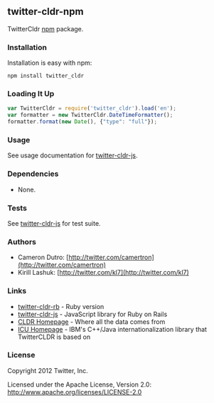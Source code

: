 ## twitter-cldr-npm

TwitterCldr [npm](https://npmjs.org/) package.

### Installation

Installation is easy with npm:

```
npm install twitter_cldr
```

### Loading It Up

```javascript
var TwitterCldr = require('twitter_cldr').load('en');
var formatter = new TwitterCldr.DateTimeFormatter();
formatter.format(new Date(), {"type": "full"});
```

### Usage

See usage documentation for [twitter-cldr-js](http://github.com/twitter/twitter-cldr-js).

### Dependencies

* None.

### Tests

See [twitter-cldr-js](http://github.com/twitter/twitter-cldr-js) for test suite.

### Authors

* Cameron Dutro: [http://twitter.com/camertron](http://twitter.com/camertron)
* Kirill Lashuk: [http://twitter.com/kl7](http://twitter.com/kl7)

### Links

* [twitter-cldr-rb](http://github.com/twitter/twitter-cldr-rb) - Ruby version
* [twitter-cldr-js](http://github.com/twitter/twitter-cldr-js) - JavaScript library for Ruby on Rails
* [CLDR Homepage](http://cldr.unicode.org/) - Where all the data comes from
* [ICU Homepage](http://site.icu-project.org/) - IBM's C++/Java internationalization library that TwitterCLDR is based on

### License

Copyright 2012 Twitter, Inc.

Licensed under the Apache License, Version 2.0: http://www.apache.org/licenses/LICENSE-2.0